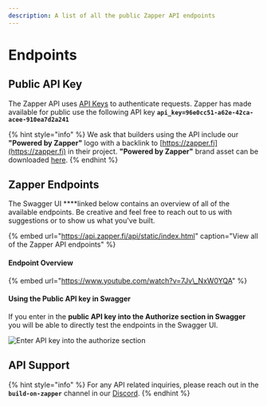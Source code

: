 ```yaml
---
description: A list of all the public Zapper API endpoints
---
```


# Endpoints

## Public API Key

The Zapper API uses [API Keys](https://swagger.io/docs/specification/authentication/api-keys/) to authenticate requests. Zapper has made available for public use the following API key **`api_key=96e0cc51-a62e-42ca-acee-910ea7d2a241`**

{% hint style="info" %}
We ask that builders using the API include our **"Powered by Zapper"** logo with a backlink to [https://zapper.fi](https://zapper.fi) in their project. **"Powered by Zapper"**  brand asset can be downloaded [here](../additional-resources/brand-assets.md).
{% endhint %}

## Zapper Endpoints

The Swagger UI ****linked below contains an overview of all of the available endpoints. Be creative and feel free to reach out to us with suggestions or to show us what you've built. 

{% embed url="https://api.zapper.fi/api/static/index.html" caption="View all of the Zapper API endpoints" %}

#### Endpoint Overview

{% embed url="https://www.youtube.com/watch?v=7Jv\_NxW0YQA" %}

#### Using the Public API key in Swagger

If you enter in the **public API key into the Authorize section in Swagger** you will be able to directly test the endpoints in the Swagger UI. 

![Enter API key into the authorize section](../.gitbook/assets/swagger-auth.png)

## API Support

{% hint style="info" %}
For any API related inquiries, please reach out in the **`build-on-zapper`** channel in our [Discord](https://discord.com/invite/5C4wxPr).
{% endhint %}
